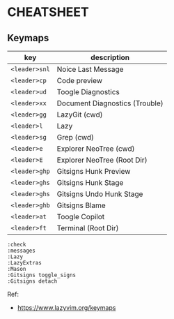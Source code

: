 # CHEATSHEET

## Keymaps

|key|description|
|---|---|
|`<leader>snl`|Noice Last Message|
|`<leader>cp`|Code preview|
|`<leader>ud`|Toogle Diagnostics|
|`<leader>xx`|Document Diagnostics (Trouble)|
|`<leader>gg`|LazyGit (cwd)|
|`<leader>l`|Lazy|
|`<leader>sg`|Grep (cwd)|
|`<leader>e`|Explorer NeoTree (cwd)|
|`<leader>E`|Explorer NeoTree (Root Dir)|
|`<leader>ghp`|Gitsigns Hunk Preview|
|`<leader>ghs`|Gitsigns Hunk Stage|
|`<leader>ghs`|Gitsigns Undo Hunk Stage|
|`<leader>ghb`|Gitsigns Blame|
|`<leader>at`|Toogle Copilot|
|`<leader>ft`|Terminal (Root Dir)|

```nvim
:check
:messages
:Lazy
:LazyExtras
:Mason
:Gitsigns toggle_signs
:Gitsigns detach
```

Ref:

- <https://www.lazyvim.org/keymaps>
